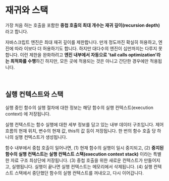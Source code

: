 # 재귀와 스택

가장 처음 하는 호출을 포함한 **중첩 호출의 최대 개수는 재귀 깊이(recursion depth)** 라고 합니다.

자바스크립트 엔진은 최대 재귀 깊이를 제한합니다. 
만개 정도까진 확실히 허용하고, 엔진에 따라 이보다 더 허용하기도 합니다. 
하지만 대다수의 엔진이 십만까지는 다루지 못합니다. 
이런 제한을 완화하려고 **엔진 내부에서 자동으로 'tail calls optimization’라는 최적화를 수행**하긴 하지만, 모든 곳에 적용되는 것은 아니고 간단한 경우에만 적용됩니다.

<br>

## 실행 컨텍스트와 스택

실행 중인 함수의 실행 절차에 대한 정보는 해당 함수의 실행 컨텍스트(execution context) 에 저장됩니다.

실행 컨텍스트는 함수 실행에 대한 세부 정보를 담고 있는 내부 데이터 구조입니다. 
제어 흐름의 현재 위치, 변수의 현재 값, this의 값 등이 저장됩니다.
한 번의 함수 호출 당 하나의 실행 컨텍스트가 생성됩니다.

함수 내부에서 중첩 호출이 일어나면, (1) 현재 함수의 실행이 일시 중지되고,
(2) **중지된 함수의 실행 컨텍스트는 실행 컨텍스트 스택(execution context stack)** 이라는 특별한 자료 구조 최상단에 저장됩니다.
(3) 중첩 호출을 위한 새로운 컨텍스트가 만들어지고, 실행됩니다. 실행이 끝나면 실행 컨텍스트는 메모리에서 삭제됩니다.
(4) 실행 컨텍스트 스택에서 중단했던 함수의 실행 컨텍스트를 꺼내오고, 다시 이어갑니다.

